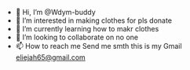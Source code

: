 - 👋 Hi, I’m @Wdym-buddy
- 👀 I’m interested in making clothes for pls donate 
- 🌱 I’m currently learning how to makr clothes 
- 💞️ I’m looking to collaborate on no one
- 📫 How to reach me Send me smth this is my Gmail eliejah65@gmail.com

<!---
Wdym-buddy/Wdym-buddy is a ✨ special ✨ repository because its `README.md` (this file) appears on your GitHub profile.
You can click the Preview link to take a look at your changes.
--->
